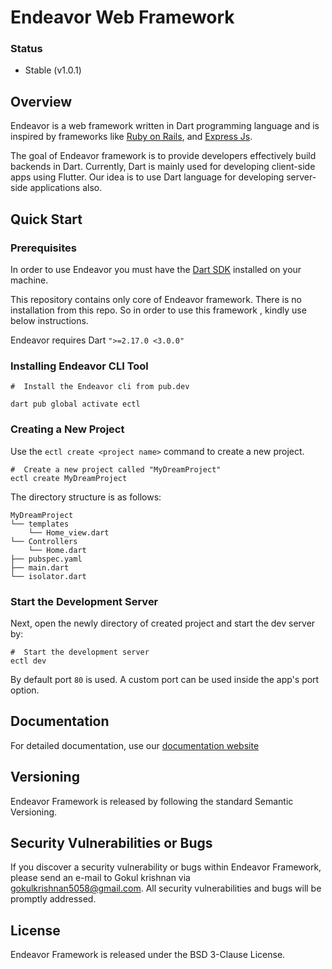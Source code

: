 # Endeavor Web Framework
### Status 

* Stable (v1.0.1)

## Overview 

Endeavor is a web framework written in Dart programming language and is inspired by frameworks like [Ruby on Rails](https://rubyonrails.org), and [Express Js](https://expressjs.com).

The goal of Endeavor framework is to provide developers effectively build backends in Dart. Currently, Dart is mainly used for developing client-side apps using Flutter. Our idea is to use Dart language for developing server-side applications also.  

## Quick Start 

### Prerequisites 

In order to use Endeavor you must have the [Dart SDK][dart_installation_link] installed on your machine.

This repository contains only core of Endeavor framework. There is no installation from this repo. So in order to use this framework , kindly use below instructions.

Endeavor requires Dart `">=2.17.0 <3.0.0"`


### Installing Endeavor CLI Tool 

```shell
#  Install the Endeavor cli from pub.dev

dart pub global activate ectl

```

### Creating a New Project 

Use the `ectl create <project name>` command to create a new project.

```shell
#  Create a new project called "MyDreamProject"
ectl create MyDreamProject
```

The directory structure is as follows:

```text
MyDreamProject
└── templates
    └── Home_view.dart
└── Controllers
    └── Home.dart
├── pubspec.yaml
├── main.dart
└── isolator.dart
```

### Start the Development Server

Next, open the newly directory of created project and start the dev server by:

```shell
#  Start the development server
ectl dev
```


By default port `80` is used. A custom port can be used inside the app's port option.

## Documentation

For detailed documentation, use our [documentation website](https://x-i-f-r-a.github.io/Endeavor-docs/)


## Versioning

Endeavor Framework is released by following the standard Semantic Versioning.


## Security Vulnerabilities or Bugs

If you discover a security vulnerability or bugs within Endeavor Framework, please send an e-mail to Gokul krishnan via gokulkrishnan5058@gmail.com. All security vulnerabilities and bugs will be promptly addressed.

## License

Endeavor Framework  is released under the BSD 3-Clause License.

[dart_installation_link]: https://dart.dev/get-dart
